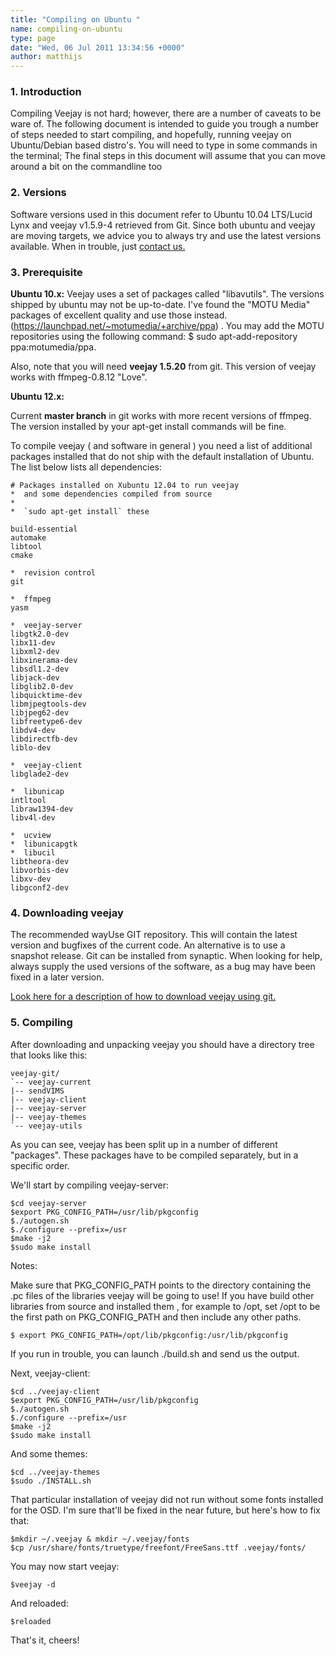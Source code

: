 ```yaml
---
title: "Compiling on Ubuntu "
name: compiling-on-ubuntu
type: page
date: "Wed, 06 Jul 2011 13:34:56 +0000"
author: matthijs
---
```

### 1. Introduction  
Compiling Veejay is not hard; however, there are a number of caveats to be ware of. The following document is intended to guide you trough a number of steps needed to start compiling, and hopefully, running veejay on Ubuntu/Debian based distro's. You will need to type in some commands in the terminal; The final steps in this document will assume that you can move around a bit on the commandline too  


### 2. Versions  
Software versions used in this document refer to Ubuntu 10.04 LTS/Lucid Lynx and veejay v1.5.9-4 retrieved from Git. Since both ubuntu and veejay are moving targets, we advice you to always try and use the latest versions available. When in trouble, just [contact us.](http://groups.google.com/group/veejay-discussion?hl=en)  


### 3. Prerequisite  
**Ubuntu 10.x:** Veejay uses a set of packages called "libavutils". The versions shipped by ubuntu may not be up-to-date. I've found the "MOTU Media" packages of excellent quality and use those instead.(https://launchpad.net/~motumedia/+archive/ppa) . You may add the MOTU repositories using the following command: $ sudo apt-add-repository ppa:motumedia/ppa.  

Also, note that you will need **veejay 1.5.20** from git. This version of veejay works with ffmpeg-0.8.12 "Love".  

**Ubuntu 12.x:**  

Current **master branch** in git works with more recent versions of ffmpeg. The version installed by your apt-get install commands will be fine.  

To compile veejay ( and software in general ) you need a list of additional packages installed that do not ship with the default installation of Ubuntu.  
The list below lists all dependencies:  


    # Packages installed on Xubuntu 12.04 to run veejay  
    *  and some dependencies compiled from source  
    *   
    *  `sudo apt-get install` these  

    build-essential  
    automake  
    libtool  
    cmake  

    *  revision control  
    git  

    *  ffmpeg  
    yasm  

    *  veejay-server  
    libgtk2.0-dev  
    libx11-dev  
    libxml2-dev  
    libxinerama-dev  
    libsdl1.2-dev  
    libjack-dev  
    libglib2.0-dev  
    libquicktime-dev  
    libmjpegtools-dev  
    libjpeg62-dev  
    libfreetype6-dev  
    libdv4-dev  
    libdirectfb-dev  
    liblo-dev  

    *  veejay-client  
    libglade2-dev  

    *  libunicap  
    intltool  
    libraw1394-dev  
    libv4l-dev  

    *  ucview  
    *  libunicapgtk  
    *  libucil  
    libtheora-dev  
    libvorbis-dev  
    libxv-dev  
    libgconf2-dev


### 4. Downloading veejay  
<span class="c1">The recommended way</span>Use GIT repository. This will contain the latest version and bugfixes of the current code. An alternative is to use a snapshot release. Git can be installed from synaptic. When looking for help, always supply the used versions of the software, as a bug may have been fixed in a later version.  

[Look here for a description of how to download veejay using git.](http://www.veejayhq.net/download-2/)  


### 5. Compiling  
After downloading and unpacking veejay you should have a directory tree that looks like this:  


    veejay-git/  
    `-- veejay-current  
    |-- sendVIMS  
    |-- veejay-client  
    |-- veejay-server  
    |-- veejay-themes  
    `-- veejay-utils

As you can see, veejay has been split up in a number of different "packages". These packages have to be compiled separately, but in a specific order.  

We'll start by compiling veejay-server:  


    $cd veejay-server  
    $export PKG_CONFIG_PATH=/usr/lib/pkgconfig  
    $./autogen.sh  
    $./configure --prefix=/usr  
    $make -j2  
    $sudo make install

Notes:  

Make sure that PKG_CONFIG_PATH points to the directory containing the .pc files of the libraries veejay will be going to use! If you have build other libraries from source and installed them , for example to /opt, set /opt to be the first path on PKG_CONFIG_PATH and then include any other paths.  


    $ export PKG_CONFIG_PATH=/opt/lib/pkgconfig:/usr/lib/pkgconfig

If you run in trouble, you can launch ./build.sh and send us the output.  

Next, veejay-client:  


    $cd ../veejay-client  
    $export PKG_CONFIG_PATH=/usr/lib/pkgconfig  
    $./autogen.sh  
    $./configure --prefix=/usr  
    $make -j2  
    $sudo make install

And some themes:  


    $cd ../veejay-themes  
    $sudo ./INSTALL.sh

That particular installation of veejay did not run without some fonts installed for the OSD. I'm sure that'll be fixed in the near future, but here's how to fix that:  


    $mkdir ~/.veejay & mkdir ~/.veejay/fonts  
    $cp /usr/share/fonts/truetype/freefont/FreeSans.ttf .veejay/fonts/

You may now start veejay:  


    $veejay -d

And reloaded:  


    $reloaded

That's it, cheers!